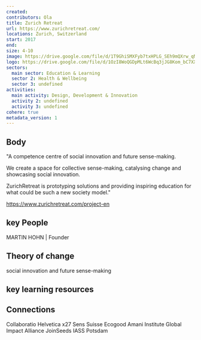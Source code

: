 ```yaml
---
created:
contributors: Ola
title: Zurich Retreat
url: https://www.zurichretreat.com/
locations: Zurich, Switzerland
start: 2017
end: 
size: 4-10
image: https://drive.google.com/file/d/1T9GhiSMXFyb7txHPLG_SEh9mQXrw_qNx/view?usp=drive_link
logo: https://drive.google.com/file/d/1OzI8WoQGDpMLt6WcBq3jJG8Kom_bC7XX/view?usp=drive_link
sectors:
  main sector: Education & Learning
  sector 2: Health & Wellbeing
  sector 3: undefined
activities: 
  main activity: Design, Development & Innovation
  activity 2: undefined
  activity 3: undefined
cohere: true
metadata_version: 1
---
```



## Body

"A competence centre of social innovation and future sense-making.

We create a space for collective sense-making, catalysing change and showcasing social innovation. 

ZurichRetreat is prototyping solutions and providing inspiring education for what could be such a new society model."

https://www.zurichretreat.com/project-en

## key People

MARTIN HOHN | Founder

## Theory of change

social innovation and future sense-making

## key learning resources



## Connections

Collaboratio Helvetica
x27
Sens Suisse
Ecogood
Amani Institute
Global Impact Alliance
JoinSeeds
IASS Potsdam

